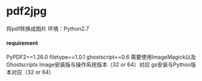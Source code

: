# pdf2jpg
将pdf转换成图片
环境：Python2.7
#### requirement
PyPDF2==1.26.0
filetype==1.0.1
ghostscript==0.6
需要使用ImageMagick以及Ghostscripts
Image安装版与操作系统版本（32 or 64）对应
gs安装与Python版本对应（32 or 64）

